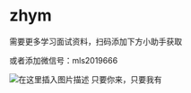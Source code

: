 # zhym
需要更多学习面试资料，扫码添加下方小助手获取

或者添加微信号：mls2019666

![在这里插入图片描述](https://img-blog.csdnimg.cn/20200616200955613.jpg?x-oss-process=image/watermark,type_ZmFuZ3poZW5naGVpdGk,shadow_10,text_aHR0cHM6Ly9ibG9nLmNzZG4ubmV0L3dlaXhpbl80Mjg2NDkwNQ==,size_16,color_FFFFFF,t_70)
只要你来，只要我有
